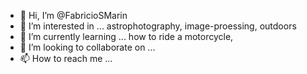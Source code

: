 - 👋 Hi, I’m @FabricioSMarin
- 👀 I’m interested in ... astrophotography, image-proessing, outdoors
- 🌱 I’m currently learning ... how to ride a motorcycle, 
- 💞️ I’m looking to collaborate on ...
- 📫 How to reach me ... 

<!---
FabricioSMarin/FabricioSMarin is a ✨ special ✨ repository because its `README.md` (this file) appears on your GitHub profile.
You can click the Preview link to take a look at your changes.
--->
